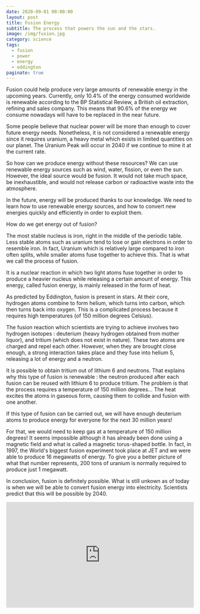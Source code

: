 ```yaml
---
date: 2020-09-01 00:00:00
layout: post
title: Fusion Energy
subtitle: The process that powers the sun and the stars.
image: /img/fusion.jpg
category: science
tags:
  - fusion
  - power
  - energy
  - eddington
paginate: true
---
```


Fusion could help produce very large amounts of renewable energy in the upcoming years. Currently, only 10.4% of the energy consumed worldwide is renewable according to the BP Statistical Review, a British oil extraction, refining and sales company. This means that 90.6% of the energy we consume nowadays will have to be replaced in the near future. 

Some people believe that nuclear power will be more than enough to cover future energy needs. Nonetheless, it is not considered a renewable energy since it requires uranium, a heavy metal which exists in limited quantities on our planet. The Uranium Peak will occur in 2040 if we continue to mine it at the current rate.

So how can we produce energy without these resources? We can use renewable energy sources such as wind, water, fission, or even the sun. However, the ideal source would be fusion. It would not take much space, be inexhaustible, and would not release carbon or radioactive waste into the atmosphere.

In the future, energy will be produced thanks to our knowledge. We need to learn how to use renewable energy sources, and how to convert new energies quickly and efficiently in order to exploit them.

How do we get energy out of fusion?

The most stable nucleus is iron, right in the middle of the periodic table. Less stable atoms such as uranium tend to lose or gain electrons in order to resemble iron. In fact, Uranium which is relatively large compared to iron often splits, while smaller atoms fuse together to achieve this. That is what we call the process of fusion.

It is a nuclear reaction in which two light atoms fuse together in order to produce a heavier nucleus while releasing a certain amount of energy. This energy, called fusion energy, is mainly released in the form of heat.

As predicted by Eddington, fusion is present in stars. At their core, hydrogen atoms combine to form helium, which turns into carbon, which then turns back into oxygen. This is a complicated process because it requires high temperatures (of 150 million degrees Celsius).

The fusion reaction which scientists are trying to achieve involves two hydrogen isotopes : deuterium (heavy hydrogen obtained from mother liquor), and tritium (which does not exist in nature). These two atoms are charged and repel each other. However, when they are brought close enough, a strong interaction takes place and they fuse into helium 5, releasing a lot of energy and a neutron.

It is possible to obtain tritium out of lithium 6 and neutrons. That explains why this type of fusion is renewable : the neutron produced after each fusion can be reused with lithium 6 to produce tritium. The problem is that the process requires a temperature of 150 million degrees... The heat excites the atoms in gaseous form, causing them to collide and fusion with one another.

If this type of fusion can be carried out, we will have enough deuterium atoms to produce energy for everyone for the next 30 million years!

For that, we would need to keep gas at a temperature of 150 million degrees! It seems impossible although it has already been done using a magnetic field and what is called a magnetic torus-shaped bottle. In fact, in 1997, the World's biggest fusion experiment took place at JET and we were able to produce 16 megawatts of energy. To give you a better picture of what that number represents, 200 tons of uranium is normally required to produce just 1 megawatt.

In conclusion, fusion is definitely possible. What is still unkown as of today is when we will be able to convert fusion energy into electricity. Scientists predict that this will be possible by 2040.

<div style="max-width:854px"><div style="position:relative;height:0;padding-bottom:56.25%"><iframe src="https://embed.ted.com/talks/steven_cowley_fusion_is_energy_s_future" width="854" height="480" style="position:absolute;left:0;top:0;width:100%;height:100%" frameborder="0" scrolling="no" allowfullscreen></iframe></div></div>
